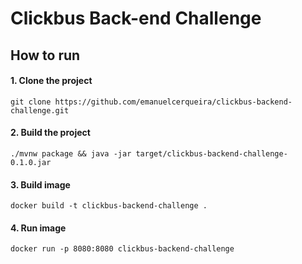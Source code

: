 # Clickbus Back-end Challenge

## How to run

#### 1. Clone the project
``
git clone https://github.com/emanuelcerqueira/clickbus-backend-challenge.git
``

#### 2. Build the project
``
./mvnw package && java -jar target/clickbus-backend-challenge-0.1.0.jar
``

#### 3. Build image
``
docker build -t clickbus-backend-challenge .
``

#### 4. Run image
``
docker run -p 8080:8080 clickbus-backend-challenge
``
